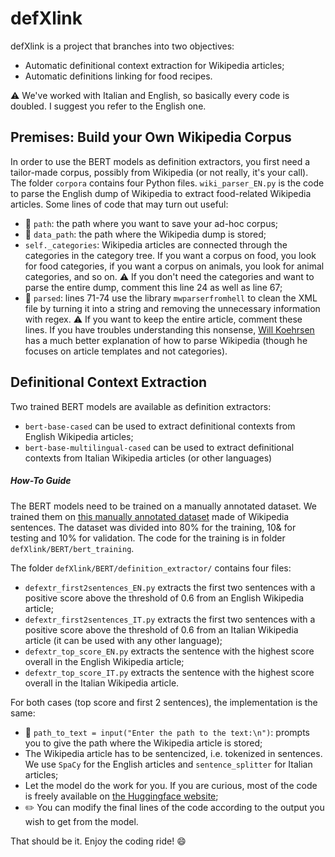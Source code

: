 # defXlink

defXlink is a project that branches into two objectives:
- Automatic definitional context extraction for Wikipedia articles;
- Automatic definitions linking for food recipes.

⚠️ We've worked with Italian and English, so basically every code is doubled. I suggest you refer to the English one.

## Premises: Build your Own Wikipedia Corpus

In order to use the BERT models as definition extractors, you first need a tailor-made corpus, possibly from Wikipedia (or not really, it's your call).
The folder `corpora` contains four Python files. `wiki_parser_EN.py` is the code to parse the English dump of Wikipedia to extract food-related Wikipedia articles. 
Some lines of code that may turn out useful:
- 📂 `path`: the path where you want to save your ad-hoc corpus;
- 📂 `data_path`: the path where the Wikipedia dump is stored;
- `self._categories`: Wikipedia articles are connected through the categories in the category tree. If you want a corpus on food, you look for food categories, if you want a corpus on animals, you look for animal categories, and so on. ⚠️ If you don't need the categories and want to parse the entire dump, comment this line 24 as well as line 67;
- 📝 `parsed`: lines 71-74 use the library `mwparserfromhell` to clean the XML file by turning it into a string and removing the unnecessary information with regex. ⚠️ If you want to keep the entire article, comment these lines.
If you have troubles understanding this nonsense, [Will Koehrsen](https://github.com/WillKoehrsen/wikipedia-data-science/blob/master/notebooks/Downloading%20and%20Parsing%20Wikipedia%20Articles.ipynb) has a much better explanation of how to parse Wikipedia (though he focuses on article templates and not categories).

## Definitional Context Extraction

Two trained BERT models are available as definition extractors:
- `bert-base-cased` can be used to extract definitional contexts from English Wikipedia articles;
- `bert-base-multilingual-cased` can be used to extract definitional contexts from Italian Wikipedia articles (or other languages)

##### How-To Guide

The BERT models need to be trained on a manually annotated dataset. We trained them on [this manually annotated dataset](http://lcl.uniroma1.it/wcl/) made of Wikipedia sentences. The dataset was divided into 80% for the training, 10& for testing and 10% for validation. The code for the training is in folder `defXlink/BERT/bert_training`.

The folder `defXlink/BERT/definition_extractor/` contains four files:
- `defextr_first2sentences_EN.py` extracts the first two sentences with a positive score above the threshold of 0.6 from an English Wikipedia article;
- `defextr_first2sentences_IT.py` extracts the first two sentences with a positive score above the threshold of 0.6 from an Italian Wikipedia article (it can be used with any other language);
- `defextr_top_score_EN.py` extracts the sentence with the highest score overall in the English Wikipedia article;
- `defextr_top_score_IT.py` extracts the sentence with the highest score overall in the Italian Wikipedia article.

For both cases (top score and first 2 sentences), the implementation is the same:
- 📂 `path_to_text = input("Enter the path to the text:\n")`: prompts you to give the path where the Wikipedia article is stored;
- The Wikipedia article has to be sentencized, i.e. tokenized in sentences. We use `SpaCy` for the English articles and `sentence_splitter` for Italian articles;
- Let the model do the work for you. If you are curious, most of the code is freely available on [the Huggingface website](https://huggingface.co/course/chapter3/3?fw=pt);
- ✏️ You can modify the final lines of the code according to the output you wish to get from the model.

That should be it. Enjoy the coding ride! 😄
